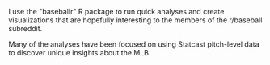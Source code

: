 I use the "baseballr" R package to run quick analyses and create visualizations that are hopefully interesting to the members of the r/baseball subreddit.

Many of the analyses have been focused on using Statcast pitch-level data to discover unique insights about the MLB.
